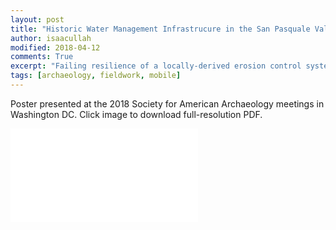 ```yaml
---
layout: post
title: "Historic Water Management Infrastrucure in the San Pasquale Valley"
author: isaacullah
modified: 2018-04-12
comments: True
excerpt: "Failing resilience of a locally-derived erosion control system"
tags: [archaeology, fieldwork, mobile]
---
```


Poster presented at the 2018 Society for American Archaeology meetings in Washington DC. Click image to download full-resolution PDF.

![images/saaposter2018.jpg](pdf/SAA_2018_Peristeria_terrace_changes.pdf)